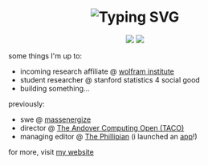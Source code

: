 <h1 align="center">
  <img src="https://readme-typing-svg.herokuapp.com?font=Fira+Code&size=28&pause=1000&color=00F7FF&center=true&vCenter=true&width=800&lines=Hi%2C+I'm+Tianyi+Evans+Gu;" alt="Typing SVG" />
</h1>

<p align="center">
  <img src="https://img.shields.io/badge/Penn%20-2029-blue?style=for-the-badge" />
  <img src="https://img.shields.io/badge/Computer%20Science-ML%20%26%20AI-critical?style=for-the-badge" />
</p>

some things I'm up to:
- incoming research affiliate @ [wolfram institute](https://wolframinstitute.org/)
- student researcher @ stanford statistics 4 social good
- building something...

previously:
- swe @ [massenergize](https://www.massenergize.org/)
- director @ [The Andover Computing Open (TACO)](https://www.andovercomputingopen.org/)
- managing editor @ [The Phillipian](https://phillipian.net/) (i launched an [app](https://apps.apple.com/us/app/phillipian/id6739430112)!)

for more, visit [my website](https://iamtianyi.com/)
